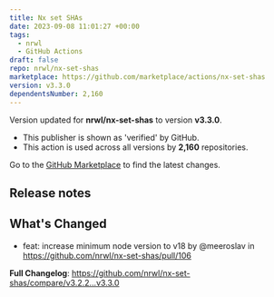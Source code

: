 ```yaml
---
title: Nx set SHAs
date: 2023-09-08 11:01:27 +00:00
tags:
  - nrwl
  - GitHub Actions
draft: false
repo: nrwl/nx-set-shas
marketplace: https://github.com/marketplace/actions/nx-set-shas
version: v3.3.0
dependentsNumber: 2,160
---
```



Version updated for **nrwl/nx-set-shas** to version **v3.3.0**.
- This publisher is shown as 'verified' by GitHub.
- This action is used across all versions by **2,160** repositories.

Go to the [GitHub Marketplace](https://github.com/marketplace/actions/nx-set-shas) to find the latest changes.

## Release notes

## What's Changed
* feat: increase minimum node version to v18 by @meeroslav in https://github.com/nrwl/nx-set-shas/pull/106


**Full Changelog**: https://github.com/nrwl/nx-set-shas/compare/v3.2.2...v3.3.0
